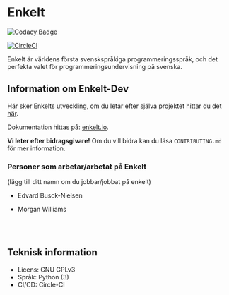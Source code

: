 # Enkelt

[![Codacy Badge](https://api.codacy.com/project/badge/Grade/3804274f9a3242319d4b9d3f717d1428)](https://app.codacy.com/app/Enkelt/Enkelt-Dev?utm_source=github.com&utm_medium=referral&utm_content=Enkelt/Enkelt-Dev&utm_campaign=Badge_Grade_Dashboard)

[![CircleCI](https://circleci.com/gh/Enkelt/Enkelt-Dev.svg?style=svg)](https://circleci.com/gh/Enkelt/Enkelt-Dev)

Enkelt är världens första svenskspråkiga programmeringsspråk, och det perfekta valet för programmeringsundervisning på svenska.

## Information om Enkelt-Dev
Här sker Enkelts utveckling, om du letar efter själva projektet hittar du det [här](https://github.com/Enkelt/Enkelt).

Dokumentation hittas på: [enkelt.io](https://enkelt.io).

__Vi leter efter bidragsgivare!__
Om du vill bidra kan du läsa `CONTRIBUTING.md` för mer information.

### Personer som arbetar/arbetat på Enkelt
(lägg till ditt namn om du jobbar/jobbat på enkelt)

* Edvard Busck-Nielsen

* Morgan Williams

<br>
<br>

## Teknisk information
- Licens: GNU GPLv3
- Språk: Python (3)
- CI/CD: Circle-CI

